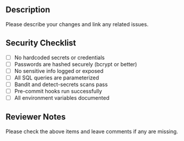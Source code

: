 ## Description

Please describe your changes and link any related issues.

## Security Checklist

- [ ] No hardcoded secrets or credentials
- [ ] Passwords are hashed securely (bcrypt or better)
- [ ] No sensitive info logged or exposed
- [ ] All SQL queries are parameterized
- [ ] Bandit and detect-secrets scans pass
- [ ] Pre-commit hooks run successfully
- [ ] All environment variables documented

## Reviewer Notes

Please check the above items and leave comments if any are missing.
